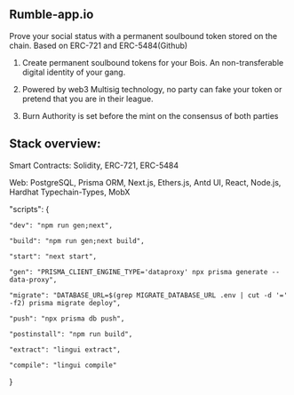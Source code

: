 ## Rumble-app.io

Prove your social status with a permanent soulbound token stored on the chain.
Based on ERC-721 and ERC-5484(Github)

1. Create permanent soulbound tokens for your Bois. An non-transferable digital identity of your gang.

1. Powered by web3 Multisig technology, no party can fake your token or pretend that you are in their league.

1. Burn Authority is set before the mint on the consensus of both parties

## Stack overview: 

Smart Contracts: Solidity, ERC-721, ERC-5484

Web: PostgreSQL, Prisma ORM, Next.js, Ethers.js, Antd UI, React, Node.js, Hardhat Typechain-Types, MobX


"scripts": {

    "dev": "npm run gen;next",
    
    "build": "npm run gen;next build",
    
    "start": "next start",
    
    "gen": "PRISMA_CLIENT_ENGINE_TYPE='dataproxy' npx prisma generate --data-proxy",
    
    "migrate": "DATABASE_URL=$(grep MIGRATE_DATABASE_URL .env | cut -d '=' -f2) prisma migrate deploy",
    
    "push": "npx prisma db push",
    
    "postinstall": "npm run build",
    
    "extract": "lingui extract",
    
    "compile": "lingui compile"
  
  }
